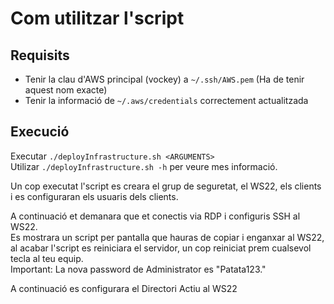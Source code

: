 # Com utilitzar l'script
## Requisits
- Tenir la clau d'AWS principal (vockey) a ```~/.ssh/AWS.pem``` (Ha de tenir aquest nom exacte)
- Tenir la informació de ```~/.aws/credentials``` correctement actualitzada

## Execució
Executar ```./deployInfrastructure.sh <ARGUMENTS>```\
Utilizar ```./deployInfrastructure.sh -h``` per veure mes informació.

Un cop executat l'script es creara el grup de seguretat, el WS22, els clients i es configuraran els usuaris dels clients.

A continuació et demanara que et conectis via RDP i configuris SSH al WS22.\
Es mostrara un script per pantalla que hauras de copiar i enganxar al WS22, al acabar l'script es reiniciara el servidor, un cop reiniciat prem cualsevol tecla al teu equip.\
Important: La nova password de Administrator es "Patata123."

A continuació es configurara el Directori Actiu al WS22
